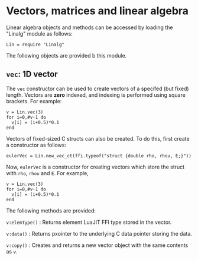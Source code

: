 # Vectors, matrices and linear algebra

Linear algebra objects and methods can be accessed by loading the
"Linalg" module as follows:

~~~~~~~ {.lua}
Lin = require "Linalg"
~~~~~~~

The following objects are provided b this module.

## `vec`: 1D vector

The `vec` constructor can be used to create vectors of a specifed (but
fixed) length. Vectors are __zero__ indexed, and indexing is performed
using square brackets. For example:

~~~~~~~ {.lua}
v = Lin.vec(3)
for i=0,#v-1 do
  v[i] = (i+0.5)*0.1
end
~~~~~~~

Vectors of fixed-sized C structs can also be created. To do this,
first create a constructor as follows:

~~~~~~~ {.lua}
eulerVec = Lin.new_vec_ct(ffi.typeof("struct {double rho, rhou, E;}"))
~~~~~~~

Now, `eulerVec` is a constructor for creating vectors which store the
struct with `rho`, `rhou` and `E`. For example,

~~~~~~~ {.lua}
v = Lin.vec(3)
for i=0,#v-1 do
  v[i] = (i+0.5)*0.1
end
~~~~~~~

The following methods are provided:

`v:elemType()`
: Returns element LuaJIT FFI type stored in the vector.

`v:data()`
: Returns pxointer to the underlying C data pointer storing the data.

`v:copy()`
: Creates and returns a new vector object with the same contents as `v`.

